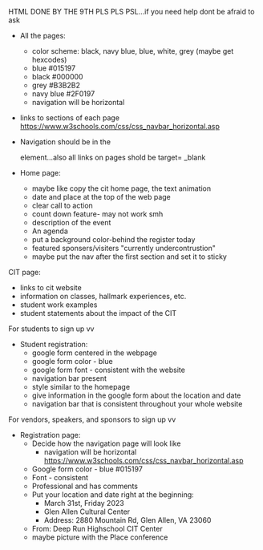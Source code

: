 HTML DONE BY THE 9TH PLS PLS PSL...if you need help dont be afraid to ask

- All the pages:
  - color scheme: black, navy blue, blue, white, grey (maybe get hexcodes)
  - blue #015197
  - black #000000
  - grey #B3B2B2
  - navy blue #2F0197
  - navigation will be horizontal
- links to sections of each page
https://www.w3schools.com/css/css_navbar_horizontal.asp
- Navigation should be in the <nav></nav> element...also all links on pages shold be
  target= _blank 

- Home page:
  - maybe like copy the cit home page, the text animation 
  - date and place at the top of the web page  
  - clear call to action
  - count down feature- may not work smh
  - description of the event
  - An agenda
  - put a background color-behind the register today
  - featured sponsers/visiters "currently undercontrustion"
  - maybe put the nav after the first section and set it to sticky

CIT page:
- links to cit website
- information on classes, hallmark experiences, etc.
- student work examples
- student statements about the impact of the CIT

For students to sign up vv
- Student registration:
  - google form centered in the webpage
  - google form color - blue
  - google form font - consistent with the website
  - navigation bar present
  - style similar to the homepage
  - give information in the google form about the location and date
  - navigation bar that is consistent throughout your whole website

For vendors, speakers, and sponsors to sign up vv
- Registration page:
  - Decide how the navigation page will look like
    - navigation will be horizontal https://www.w3schools.com/css/css_navbar_horizontal.asp 
  - Google form color - blue #015197
  - Font - consistent
  - Professional and has comments
  - Put your location and date right at the beginning:
    - March 31st, Friday 2023
    - Glen Allen Cultural Center
    - Address: 2880 Mountain Rd, Glen Allen, VA 23060
  - From: Deep Run Highschool CIT Center
  - maybe picture with the Place conference